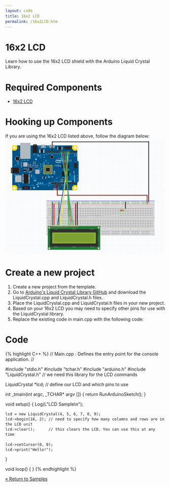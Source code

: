 ```yaml
---
layout: code
title: 16x2 LCD
permalink: /16x2LCD.htm
---
```


# 16x2 LCD
Learn how to use the 16x2 LCD shield with the Arduino Liquid Crystal Library.

# Required Components
* <a href="https://www.sparkfun.com/products/255" target="_blank">16x2 LCD</a>

# Hooking up Components
If you are using the 16x2 LCD listed above, follow the diagram below:<br/>
<img src="images/16x2LCDDiagram.png">

# Create a new project

1. Create a new project from the template.
1. Go to <a href="https://github.com/arduino/Arduino/tree/master/libraries/LiquidCrystal" target="_blank">Arduino's Liquid Crystal Library GitHub</a> and download the LiquidCrystal.cpp and LiquidCrystal.h files.
1. Place the LiquidCrystal.cpp and LiquidCrystal.h files in your new project.
1. Based on your 16x2 LCD you may need to specify other pins for use with the LiquidCrystal library.
1. Replace the existing code in main.cpp with the following code:

# Code

{% highlight C++ %}
// Main.cpp : Defines the entry point for the console application.
//

#include "stdio.h"
#include "tchar.h"
#include "arduino.h"
#include "LiquidCrystal.h" // we need this library for the LCD commands

LiquidCrystal *lcd; // define our LCD and which pins to use

int _tmain(int argc, _TCHAR* argv [])
{
    return RunArduinoSketch();
}

void setup()
{
    Log(L"LCD Sample\n");

    lcd = new LiquidCrystal(4, 5, 6, 7, 8, 9);
    lcd->begin(16, 2); // need to specify how many columns and rows are in the LCD unit
    lcd->clear();      // this clears the LCD. You can use this at any time

    lcd->setCursor(0, 0);
    lcd->print("Hello!");
}

void loop()
{
}
{% endhighlight %}

[&laquo; Return to Samples](SampleApps.htm)

